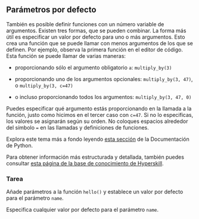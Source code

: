 ## Parámetros por defecto

También es posible definir funciones con un número variable de argumentos. Existen
tres formas, que se pueden combinar. La forma más útil es especificar un valor por defecto
para uno o más argumentos. Esto crea una función que se puede llamar con menos
argumentos de los que se definen. Por ejemplo, observa la primera función en el editor de código.
Esta función se puede llamar de varias maneras:

- proporcionando sólo el argumento obligatorio `a`: `multiply_by(3)`

- proporcionando uno de los argumentos opcionales: `multiply_by(3, 47)`, o `multiply_by(3, c=47)`

- o incluso proporcionando todos los argumentos: `multiply_by(3, 47, 0)`

Puedes especificar qué argumento estás proporcionando en la llamada a la función, justo como hicimos en el tercer caso
con `c=47`. Si no lo especificas, los valores se asignarán según su orden.
No coloques espacios alrededor del símbolo `=` en las llamadas y definiciones de funciones.

Explora este tema más a fondo leyendo <a href="https://docs.python.org/3/tutorial/controlflow.html#default-argument-values">esta sección</a>
de la Documentación de Python.

Para obtener información más estructurada y detallada, también puedes consultar [esta página de la base de conocimiento de Hyperskill](https://hyperskill.org/learn/step/10295?utm_source=jba&utm_medium=jba_courses_links).

### Tarea
Añade parámetros a la función `hello()` y establece un valor por defecto para el parámetro `name`.  

<div class='hint'>Especifica cualquier valor por defecto para el parámetro <code>name</code>.</div>
